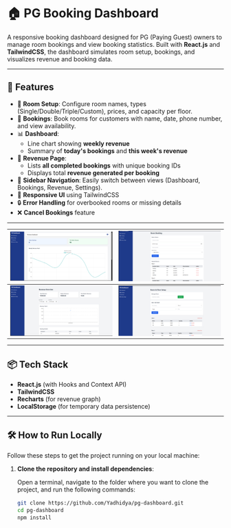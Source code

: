 # 🏠 PG Booking Dashboard

A responsive booking dashboard designed for PG (Paying Guest) owners to manage room bookings and view booking statistics. Built with **React.js** and **TailwindCSS**, the dashboard simulates room setup, bookings, and visualizes revenue and booking data.

---

## 🚀 Features

- 📅 **Room Setup**: Configure room names, types (Single/Double/Triple/Custom), prices, and capacity per floor.
- 👥 **Bookings**: Book rooms for customers with name, date, phone number, and view availability.
- 📊 **Dashboard**:
  - Line chart showing **weekly revenue**
  - Summary of **today's bookings** and **this week's revenue**
- 💸 **Revenue Page**:
  - Lists **all completed bookings** with unique booking IDs
  - Displays total **revenue generated per booking**
- 📁 **Sidebar Navigation**: Easily switch between views (Dashboard, Bookings, Revenue, Settings).
- 📱 **Responsive UI** using TailwindCSS
- 🔒 **Error Handling** for overbooked rooms or missing details
- ❌ **Cancel Bookings** feature

---
| ![Dashboard](screenshots/dashboard.png) | ![Booking](screenshots/booking.png) |
|-----------------------------------------|-----------------------------------------------------|
| ![Revenue](screenshots/revenue.png) | ![Settings](screenshots/settings.png) |

---

## 📦 Tech Stack

- **React.js** (with Hooks and Context API)
- **TailwindCSS**
- **Recharts** (for revenue graph)
- **LocalStorage** (for temporary data persistence)

---

## 🛠️ How to Run Locally

Follow these steps to get the project running on your local machine:

1. **Clone the repository and install dependencies**:

   Open a terminal, navigate to the folder where you want to clone the project, and run the following commands:
   
   ```bash
   git clone https://github.com/Yadhidya/pg-dashboard.git
   cd pg-dashboard
   npm install
